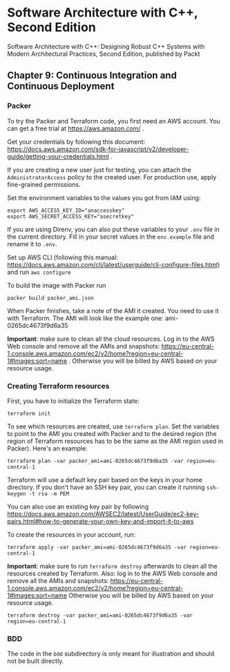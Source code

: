 # Software Architecture with C++, Second Edition

Software Architecture with C++: Designing Robust C++ Systems with Modern Architectural Practices, Second Edition, published by Packt

## Chapter 9: Continuous Integration and Continuous Deployment

### Packer

To try the Packer and Terraform code, you first need an AWS account. You can get
a free trial at https://aws.amazon.com/ .

Get your credentials by following this document:
https://docs.aws.amazon.com/sdk-for-javascript/v2/developer-guide/getting-your-credentials.html
.

If you are creating a new user just for testing, you can attach the
`AdministratorAccess` policy to the created user. For production use, apply
fine-grained permissions.

Set the environment variables to the values you got from IAM using:

```
export AWS_ACCESS_KEY_ID="anaccesskey"
export AWS_SECRET_ACCESS_KEY="asecretkey"
```

If you are using Direnv, you can also put these variables to your `.env` file in
the current directory. Fill in your secret values in the `env.example` file and
rename it to `.env`.

Set up AWS CLI (following this manual: https://docs.aws.amazon.com/cli/latest/userguide/cli-configure-files.html) and run `aws configure`

To build the image with Packer run

```
packer build packer_ami.json
```

When Packer finishes, take a note of the AMI it created. You need to use it with
Terraform. The AMI will look like the example one: ami-0265dc4673f9d6a35

**Important**: make sure to clean all the
cloud resources. Log in to the AWS Web console and remove
all the AMIs and snapshots:
https://eu-central-1.console.aws.amazon.com/ec2/v2/home?region=eu-central-1#Images:sort=name
. Otherwise you will be billed by AWS based on your resource usage.

### Creating Terraform resources

First, you have to initialize the Terraform state:

```
terraform init
```

To see which resources are created, use `terraform plan`. Set the variables to
point to the AMI you created with Packer and to the desired region (the region
of Terraform resources has to be the same as the AMI region used in Packer).
Here's an example:

```
terraform plan -var packer_ami=ami-0265dc4673f9d6a35 -var region=eu-central-1
```

Terraform will use a default key pair based on the keys in your home directory.
If you don't have an SSH key pair, you can create it running
`ssh-keygen -t rsa -m PEM`

You can also use an existing key pair by following https://docs.aws.amazon.com/AWSEC2/latest/UserGuide/ec2-key-pairs.html#how-to-generate-your-own-key-and-import-it-to-aws

To create the resources in your account, run:

```
terraform apply -var packer_ami=ami-0265dc4673f9d6a35 -var region=eu-central-1
```

**Important**: make sure to run `terraform destroy` afterwards to clean all the
resources created by Terraform. Also: log in to the AWS Web console and remove
all the AMIs and snapshots:
https://eu-central-1.console.aws.amazon.com/ec2/v2/home?region=eu-central-1#Images:sort=name
Otherwise you will be billed by AWS based on your resource usage.

```
terraform destroy -var packer_ami=ami-0265dc4673f9d6a35 -var region=eu-central-1
```

### BDD

The code in the `bdd` subdirectory is only meant for illustration and should not
be built directly.
